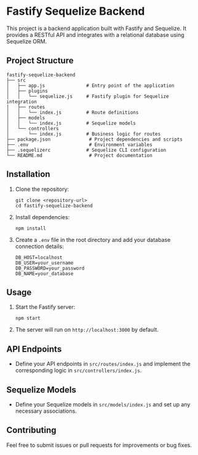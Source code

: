 # Fastify Sequelize Backend

This project is a backend application built with Fastify and Sequelize. It provides a RESTful API and integrates with a relational database using Sequelize ORM.

## Project Structure

```
fastify-sequelize-backend
├── src
│   ├── app.js               # Entry point of the application
│   ├── plugins
│   │   └── sequelize.js     # Fastify plugin for Sequelize integration
│   ├── routes
│   │   └── index.js         # Route definitions
│   ├── models
│   │   └── index.js         # Sequelize models
│   └── controllers
│       └── index.js         # Business logic for routes
├── package.json              # Project dependencies and scripts
├── .env                      # Environment variables
├── .sequelizerc             # Sequelize CLI configuration
└── README.md                 # Project documentation
```

## Installation

1. Clone the repository:

   ```
   git clone <repository-url>
   cd fastify-sequelize-backend
   ```

2. Install dependencies:

   ```
   npm install
   ```

3. Create a `.env` file in the root directory and add your database connection details:
   ```
   DB_HOST=localhost
   DB_USER=your_username
   DB_PASSWORD=your_password
   DB_NAME=your_database
   ```

## Usage

1. Start the Fastify server:

   ```
   npm start
   ```

2. The server will run on `http://localhost:3000` by default.

## API Endpoints

- Define your API endpoints in `src/routes/index.js` and implement the corresponding logic in `src/controllers/index.js`.

## Sequelize Models

- Define your Sequelize models in `src/models/index.js` and set up any necessary associations.

## Contributing

Feel free to submit issues or pull requests for improvements or bug fixes.
